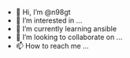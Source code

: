 - 👋 Hi, I’m @n98gt
- 👀 I’m interested in ...
- 🌱 I’m currently learning ansible
- 💞️ I’m looking to collaborate on ...
- 📫 How to reach me ...

<!---
n98gt/n98gt is a ✨ special ✨ repository because its `README.md` (this file) appears on your GitHub profile.
You can click the Preview link to take a look at your changes.
--->
